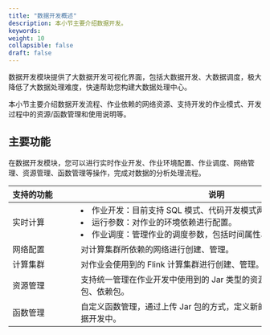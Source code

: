 ```yaml
---
title: "数据开发概述"
description: 本小节主要介绍数据开发。 
keywords: 
weight: 10
collapsible: false
draft: false
---
```


数据开发模块提供了大数据开发可视化界面，包括大数据开发、大数据调度，极大降低了大数据处理难度，快速帮助您构建大数据处理中心。

本小节主要介绍数据开发流程、作业依赖的网络资源、支持开发的作业模式、开发过程中的资源/函数管理和使用说明等。

## 主要功能

在数据开发模块，您可以进行实时作业开发、作业环境配置、作业调度、网络管理、资源管理、函数管理等操作，完成对数据的分析处理流程。

| <span style="display:inline-block;width:120px">支持的功能</span>  | <span style="display:inline-block;width:540px">说明</span>  |
| :------------- | ---------------------------------------------------------- |
| 实时计算     | <li>作业开发：目前支持 SQL 模式、代码开发模式两种作业类型。<li>运行参数：对作业的环境依赖进行配置。<li>作业调度：管理作业的调度参数，包括时间属性、重试策略等参数。   |
| 网络配置     | 对计算集群所依赖的网络进行创建、管理。                            |
| 计算集群     | 对作业会使用到的 Flink 计算集群进行创建、管理。                         |
| 资源管理     | 支持统一管理在作业开发中使用到的 Jar 类型的资源，包括程序包、函数包、依赖包。                         |
| 函数管理     | 自定义函数管理，通过上传 Jar 包的方式，定义新的函数类型，并运用到数据开发中。                        |

